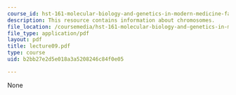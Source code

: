 ```yaml
---
course_id: hst-161-molecular-biology-and-genetics-in-modern-medicine-fall-2007
description: This resource contains information about chromosomes.
file_location: /coursemedia/hst-161-molecular-biology-and-genetics-in-modern-medicine-fall-2007/b2bb27e2d5e018a3a5208246c84f0e05_lecture09.pdf
file_type: application/pdf
layout: pdf
title: lecture09.pdf
type: course
uid: b2bb27e2d5e018a3a5208246c84f0e05

---
```

None